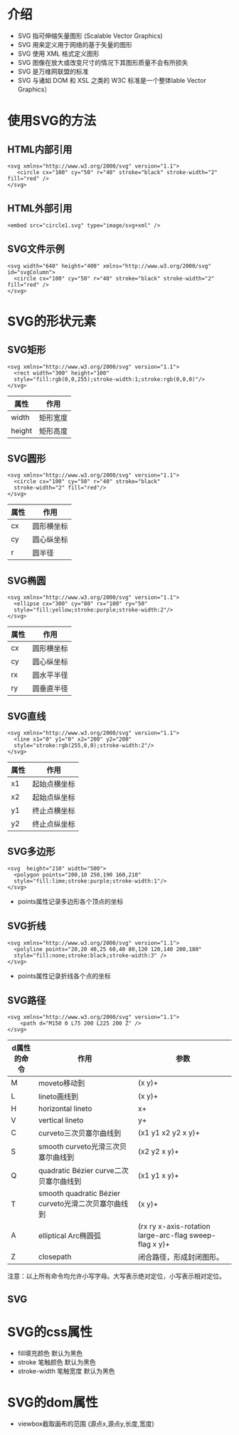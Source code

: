 # 介绍
* SVG 指可伸缩矢量图形 (Scalable Vector Graphics)
* SVG 用来定义用于网络的基于矢量的图形
* SVG 使用 XML 格式定义图形
* SVG 图像在放大或改变尺寸的情况下其图形质量不会有所损失
* SVG 是万维网联盟的标准
* SVG 与诸如 DOM 和 XSL 之类的 W3C 标准是一个整体lable Vector Graphics）
# 使用SVG的方法
## HTML内部引用
```
<svg xmlns="http://www.w3.org/2000/svg" version="1.1">
   <circle cx="100" cy="50" r="40" stroke="black" stroke-width="2" fill="red" />
</svg>
```
## HTML外部引用
```
<embed src="circle1.svg" type="image/svg+xml" />
```
## SVG文件示例
```
<svg width="640" height="400" xmlns="http://www.w3.org/2000/svg" id="svgColumn">
  <circle cx="100" cy="50" r="40" stroke="black" stroke-width="2" fill="red" />
</svg>
```
# SVG的形状元素
## SVG矩形
```
<svg xmlns="http://www.w3.org/2000/svg" version="1.1">
  <rect width="300" height="100"
  style="fill:rgb(0,0,255);stroke-width:1;stroke:rgb(0,0,0)"/>
</svg>
```

属性|作用
--|--
width|矩形宽度
height|矩形高度

## SVG圆形
```
<svg xmlns="http://www.w3.org/2000/svg" version="1.1">
  <circle cx="100" cy="50" r="40" stroke="black"
  stroke-width="2" fill="red"/>
</svg>
```
属性|作用
--|--
cx|圆形横坐标
cy|圆心纵坐标
r|圆半径
## SVG椭圆
```
<svg xmlns="http://www.w3.org/2000/svg" version="1.1">
  <ellipse cx="300" cy="80" rx="100" ry="50"
  style="fill:yellow;stroke:purple;stroke-width:2"/>
</svg>
```
属性|作用
--|--
cx|圆形横坐标
cy|圆心纵坐标
rx|圆水平半径
ry|圆垂直半径
## SVG直线
```
<svg xmlns="http://www.w3.org/2000/svg" version="1.1">
  <line x1="0" y1="0" x2="200" y2="200"
  style="stroke:rgb(255,0,0);stroke-width:2"/>
</svg>
```
属性|作用
--|--
x1|起始点横坐标
x2|起始点纵坐标
y1|终止点横坐标
y2|终止点纵坐标
## SVG多边形
```
<svg  height="210" width="500">
  <polygon points="200,10 250,190 160,210"
  style="fill:lime;stroke:purple;stroke-width:1"/>
</svg>
```
* points属性记录多边形各个顶点的坐标
## SVG折线
```
<svg xmlns="http://www.w3.org/2000/svg" version="1.1">
  <polyline points="20,20 40,25 60,40 80,120 120,140 200,180"
  style="fill:none;stroke:black;stroke-width:3" />
</svg>
```
* points属性记录折线各个点的坐标
## SVG路径
```
<svg xmlns="http://www.w3.org/2000/svg" version="1.1">
    <path d="M150 0 L75 200 L225 200 Z" />
</svg>
```
d属性的命令|作用|参数
--|--|--
M|moveto移动到|	(x y)+
L|lineto画线到|(x y)+
H|horizontal lineto|x+
V|vertical lineto|y+
C|curveto三次贝塞尔曲线到|(x1 y1 x2 y2 x y)+
S|smooth curveto光滑三次贝塞尔曲线到|	(x2 y2 x y)+
Q|quadratic Bézier curve二次贝塞尔曲线到|(x1 y1 x y)+
T|smooth quadratic Bézier curveto光滑二次贝塞尔曲线到|(x y)+
A|elliptical Arc椭圆弧|(rx ry x-axis-rotation large-arc-flag sweep-flag x y)+
Z|closepath|闭合路径，形成封闭图形。
注意：以上所有命令均允许小写字母。大写表示绝对定位，小写表示相对定位。
## SVG
# SVG的css属性
* fill填充颜色 默认为黑色
* stroke 笔触颜色 默认为黑色
* stroke-width 笔触宽度 默认为黑色
# SVG的dom属性
* viewbox截取画布的范围 (源点x,源点y,长度,宽度)
